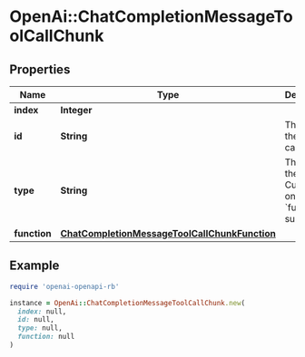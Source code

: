 # OpenAi::ChatCompletionMessageToolCallChunk

## Properties

| Name | Type | Description | Notes |
| ---- | ---- | ----------- | ----- |
| **index** | **Integer** |  |  |
| **id** | **String** | The ID of the tool call. | [optional] |
| **type** | **String** | The type of the tool. Currently, only &#x60;function&#x60; is supported. | [optional] |
| **function** | [**ChatCompletionMessageToolCallChunkFunction**](ChatCompletionMessageToolCallChunkFunction.md) |  | [optional] |

## Example

```ruby
require 'openai-openapi-rb'

instance = OpenAi::ChatCompletionMessageToolCallChunk.new(
  index: null,
  id: null,
  type: null,
  function: null
)
```

